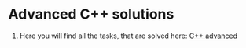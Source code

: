 # Advanced C++ solutions

1) Here you will find all the tasks, that are solved here: [C++ advanced](https://gitlab.com/hse-cpp/cpp-advanced-hse/-/tree/main)